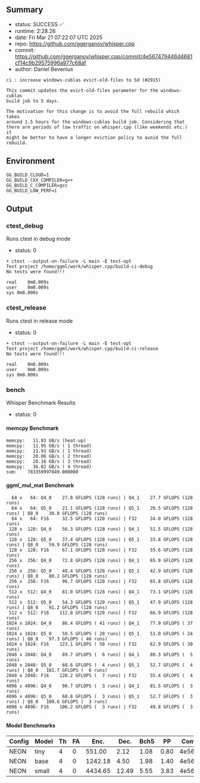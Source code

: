 ## Summary

- status:  SUCCESS ✅
- runtime: 2:28.26
- date:    Fri Mar 21 07:22:07 UTC 2025
- repo:    https://github.com/ggerganov/whisper.cpp
- commit:  https://github.com/ggerganov/whisper.cpp/commit/4e567479446d4681cf14c9b29575996a977c68af
- author:  Daniel Bevenius
```
ci : increase windows-cublas evict-old-files to 5d (#2915)

This commit updates the evict-old-files parameter for the windows-cublas
build job to 5 days.

The motivation for this change is to avoid the full rebuild which takes
around 1.5 hours for the windows-cublas build job. Considering that
there are periods of low traffic on whisper.cpp (like weekends etc.) it
might be better to have a longer eviction policy to avoid the full
rebuild.
```

## Environment

```
GG_BUILD_CLOUD=1
GG_BUILD_CXX_COMPILER=g++
GG_BUILD_C_COMPILER=gcc
GG_BUILD_LOW_PERF=1
```

## Output

### ctest_debug

Runs ctest in debug mode
- status: 0
```
+ ctest --output-on-failure -L main -E test-opt
Test project /home/ggml/work/whisper.cpp/build-ci-debug
No tests were found!!!

real	0m0.009s
user	0m0.009s
sys	0m0.000s
```
### ctest_release

Runs ctest in release mode
- status: 0
```
+ ctest --output-on-failure -L main -E test-opt
Test project /home/ggml/work/whisper.cpp/build-ci-release
No tests were found!!!

real	0m0.009s
user	0m0.009s
sys	0m0.000s
```
### bench

Whisper Benchmark Results
- status: 0
#### memcpy Benchmark

```
memcpy:   11.93 GB/s (heat-up)
memcpy:   11.95 GB/s ( 1 thread)
memcpy:   11.93 GB/s ( 1 thread)
memcpy:   20.06 GB/s ( 2 thread)
memcpy:   28.16 GB/s ( 3 thread)
memcpy:   36.02 GB/s ( 4 thread)
sum:    783359997849.000000
```

#### ggml_mul_mat Benchmark

```
  64 x   64: Q4_0    27.8 GFLOPS (128 runs) | Q4_1    27.7 GFLOPS (128 runs)
  64 x   64: Q5_0    21.1 GFLOPS (128 runs) | Q5_1    20.5 GFLOPS (128 runs) | Q8_0    30.0 GFLOPS (128 runs)
  64 x   64: F16     32.5 GFLOPS (128 runs) | F32     34.0 GFLOPS (128 runs)
 128 x  128: Q4_0    56.3 GFLOPS (128 runs) | Q4_1    51.5 GFLOPS (128 runs)
 128 x  128: Q5_0    37.4 GFLOPS (128 runs) | Q5_1    33.8 GFLOPS (128 runs) | Q8_0    59.9 GFLOPS (128 runs)
 128 x  128: F16     67.1 GFLOPS (128 runs) | F32     55.6 GFLOPS (128 runs)
 256 x  256: Q4_0    72.8 GFLOPS (128 runs) | Q4_1    65.9 GFLOPS (128 runs)
 256 x  256: Q5_0    48.4 GFLOPS (128 runs) | Q5_1    42.9 GFLOPS (128 runs) | Q8_0    80.2 GFLOPS (128 runs)
 256 x  256: F16     96.7 GFLOPS (128 runs) | F32     65.8 GFLOPS (128 runs)
 512 x  512: Q4_0    81.0 GFLOPS (128 runs) | Q4_1    73.1 GFLOPS (128 runs)
 512 x  512: Q5_0    54.3 GFLOPS (128 runs) | Q5_1    47.9 GFLOPS (128 runs) | Q8_0    91.2 GFLOPS (128 runs)
 512 x  512: F16    112.8 GFLOPS (128 runs) | F32     66.9 GFLOPS (128 runs)
1024 x 1024: Q4_0    86.4 GFLOPS ( 41 runs) | Q4_1    77.9 GFLOPS ( 37 runs)
1024 x 1024: Q5_0    58.5 GFLOPS ( 28 runs) | Q5_1    51.0 GFLOPS ( 24 runs) | Q8_0    97.3 GFLOPS ( 46 runs)
1024 x 1024: F16    123.1 GFLOPS ( 58 runs) | F32     62.9 GFLOPS ( 30 runs)
2048 x 2048: Q4_0    89.7 GFLOPS (  6 runs) | Q4_1    80.3 GFLOPS (  5 runs)
2048 x 2048: Q5_0    60.6 GFLOPS (  4 runs) | Q5_1    52.7 GFLOPS (  4 runs) | Q8_0   101.7 GFLOPS (  6 runs)
2048 x 2048: F16    120.2 GFLOPS (  7 runs) | F32     55.4 GFLOPS (  4 runs)
4096 x 4096: Q4_0    90.7 GFLOPS (  3 runs) | Q4_1    81.5 GFLOPS (  3 runs)
4096 x 4096: Q5_0    60.8 GFLOPS (  3 runs) | Q5_1    52.7 GFLOPS (  3 runs) | Q8_0   100.6 GFLOPS (  3 runs)
4096 x 4096: F16    106.2 GFLOPS (  3 runs) | F32     49.8 GFLOPS (  3 runs)
```

#### Model Benchmarks

|           Config |         Model |  Th |  FA |    Enc. |    Dec. |    Bch5 |      PP |  Commit |
|              --- |           --- | --- | --- |     --- |     --- |     --- |     --- |     --- |
|             NEON |          tiny |   4 |   0 |  551.00 |    2.12 |    1.08 |    0.80 | 4e56747 |
|             NEON |          base |   4 |   0 | 1242.18 |    4.50 |    1.98 |    1.40 | 4e56747 |
|             NEON |         small |   4 |   0 | 4434.65 |   12.49 |    5.55 |    3.83 | 4e56747 |

